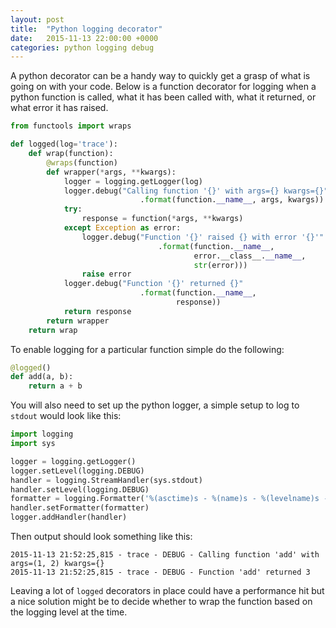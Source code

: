 ```yaml
---
layout: post
title:  "Python logging decorator"
date:   2015-11-13 22:00:00 +0000
categories: python logging debug
---
```


A python decorator can be a handy way to quickly get a grasp of what is
going on with your code. Below is a function decorator for logging when a
python function is called, what it has been called with, what it returned,
or what error it has raised.

```python
from functools import wraps

def logged(log='trace'):
    def wrap(function):
        @wraps(function)
        def wrapper(*args, **kwargs):
            logger = logging.getLogger(log)
            logger.debug("Calling function '{}' with args={} kwargs={}"
                             .format(function.__name__, args, kwargs))
            try:
                response = function(*args, **kwargs)
            except Exception as error:
                logger.debug("Function '{}' raised {} with error '{}'"
                                 .format(function.__name__,
                                         error.__class__.__name__,
                                         str(error)))
                raise error
            logger.debug("Function '{}' returned {}"
                             .format(function.__name__,
                                     response))
            return response
        return wrapper
    return wrap
```

To enable logging for a particular function simple do the following:

```python
@logged()
def add(a, b):
    return a + b
```

You will also need to set up the python logger, a simple setup to log to
`stdout` would look like this:

```python
import logging
import sys

logger = logging.getLogger()
logger.setLevel(logging.DEBUG)
handler = logging.StreamHandler(sys.stdout)
handler.setLevel(logging.DEBUG)
formatter = logging.Formatter('%(asctime)s - %(name)s - %(levelname)s - %(message)s')
handler.setFormatter(formatter)
logger.addHandler(handler)
```

Then output should look something like this:

```
2015-11-13 21:52:25,815 - trace - DEBUG - Calling function 'add' with args=(1, 2) kwargs={}
2015-11-13 21:52:25,815 - trace - DEBUG - Function 'add' returned 3
```

Leaving a lot of `logged` decorators in place could have a performance hit
but a nice solution might be to decide whether to wrap the function based
on the logging level at the time.

